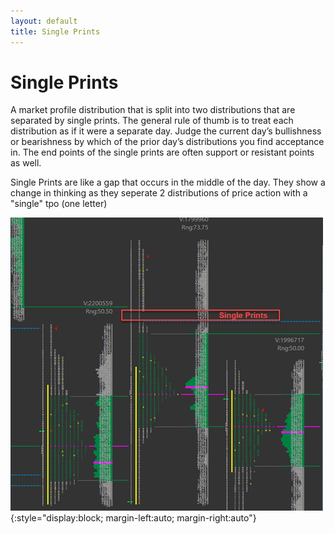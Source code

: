 ```yaml
---
layout: default
title: Single Prints
---
```


# Single Prints
A market profile distribution that is split into two distributions that are separated by single prints. The general rule of thumb is to treat each distribution as if it were a separate day. Judge the current day’s bullishness or bearishness by which of the prior day’s distributions you find acceptance in. The end points of the single prints are often support or resistant points as well.

Single Prints are like a gap that occurs in the middle of the day. They show a change in thinking as they seperate 2 distributions of price action with a "single" tpo (one letter)

![single prints](assets/single_prints.png){:style="display:block; margin-left:auto; margin-right:auto"}